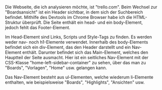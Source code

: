 Die Webseite, die ich analysieren möchte, ist "trello.com". 
Beim Wechsel zur "Boardsansicht" ist ein Header sichtbar, in dem sich der Suchbereich befindet. Mithilfe des Devtools im Chrome Browser habe ich die HTML-Struktur überprüft. Die Seite enthält ein head- und ein body-Element, jedoch fehlt das Footer-Element.

Im Head-Element sind Links, Scripts und Style-Tags zu finden. Es werden weder nav- noch h1-Elemente verwendet. Innerhalb des body-Elements befindet sich ein div-Element, das den Header darstellt und ein Nav-Element enthält. Darunter befindet sich das Main-Element, welches den Hauptteil der Seite ausmacht. Hier ist ein seitliches Nav-Element mit der CSS-Klasse "home-left-sidebar-container" zu sehen, über das man zu "Boards", "Vorlagen", "Home" usw. gelangen kann.

Das Nav-Element besteht aus ul-Elementen, welche wiederum li-Elemente enthalten, wie beispielsweise "Boards", "Highlights", "Ansichten" usw.